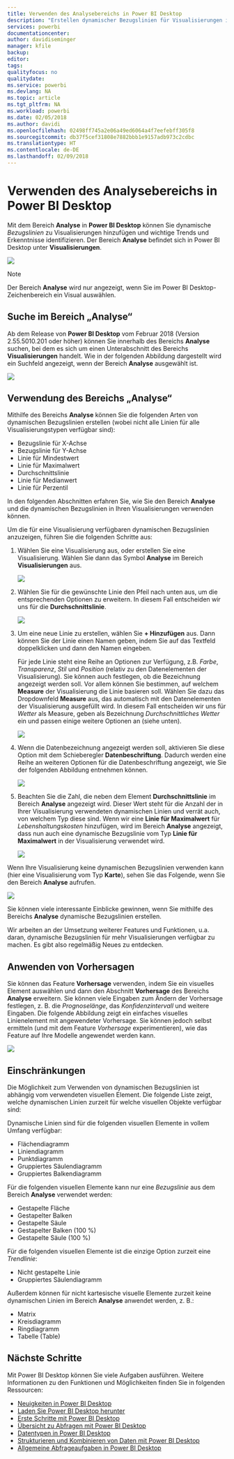 ```yaml
---
title: Verwenden des Analysebereichs in Power BI Desktop
description: "Erstellen dynamischer Bezugslinien für Visualisierungen in Power BI Desktop"
services: powerbi
documentationcenter: 
author: davidiseminger
manager: kfile
backup: 
editor: 
tags: 
qualityfocus: no
qualitydate: 
ms.service: powerbi
ms.devlang: NA
ms.topic: article
ms.tgt_pltfrm: NA
ms.workload: powerbi
ms.date: 02/05/2018
ms.author: davidi
ms.openlocfilehash: 02498ff745a2e06a49ed6064a4f7eefebff305f8
ms.sourcegitcommit: db37f5cef31808e7882bbb1e9157adb973c2cdbc
ms.translationtype: HT
ms.contentlocale: de-DE
ms.lasthandoff: 02/09/2018
---
```

# <a name="using-the-analytics-pane-in-power-bi-desktop"></a>Verwenden des Analysebereichs in Power BI Desktop
Mit dem Bereich **Analyse** in **Power BI Desktop** können Sie dynamische *Bezugslinien* zu Visualisierungen hinzufügen und wichtige Trends und Erkenntnisse identifizieren. Der Bereich **Analyse** befindet sich in Power BI Desktop unter **Visualisierungen**.

![](media/desktop-analytics-pane/analytics-pane_1.png)

> [!NOTE]
> Der Bereich **Analyse** wird nur angezeigt, wenn Sie im Power BI Desktop-Zeichenbereich ein Visual auswählen.

## <a name="search-within-the-analytics-pane"></a>Suche im Bereich „Analyse“
Ab dem Release von **Power BI Desktop** vom Februar 2018 (Version 2.55.5010.201 oder höher) können Sie innerhalb des Bereichs **Analyse** suchen, bei dem es sich um einen Unterabschnitt des Bereichs **Visualisierungen** handelt. Wie in der folgenden Abbildung dargestellt wird ein Suchfeld angezeigt, wenn der Bereich **Analyse** ausgewählt ist.

![](media/desktop-analytics-pane/analytics-pane_1b.png)

## <a name="using-the-analytics-pane"></a>Verwendung des Bereichs „Analyse“
Mithilfe des Bereichs **Analyse** können Sie die folgenden Arten von dynamischen Bezugslinien erstellen (wobei nicht alle Linien für alle Visualisierungstypen verfügbar sind):

* Bezugslinie für X-Achse
* Bezugslinie für Y-Achse
* Linie für Mindestwert
* Linie für Maximalwert
* Durchschnittslinie
* Linie für Medianwert
* Linie für Perzentil

In den folgenden Abschnitten erfahren Sie, wie Sie den Bereich **Analyse** und die dynamischen Bezugslinien in Ihren Visualisierungen verwenden können.

Um die für eine Visualisierung verfügbaren dynamischen Bezugslinien anzuzeigen, führen Sie die folgenden Schritte aus:

1. Wählen Sie eine Visualisierung aus, oder erstellen Sie eine Visualisierung. Wählen Sie dann das Symbol **Analyse** im Bereich **Visualisierungen** aus.
   
   ![](media/desktop-analytics-pane/analytics-pane_2.png)
2. Wählen Sie für die gewünschte Linie den Pfeil nach unten aus, um die entsprechenden Optionen zu erweitern. In diesem Fall entscheiden wir uns für die **Durchschnittslinie**.
   
   ![](media/desktop-analytics-pane/analytics-pane_3.png)
3. Um eine neue Linie zu erstellen, wählen Sie **+ Hinzufügen** aus. Dann können Sie der Linie einen Namen geben, indem Sie auf das Textfeld doppelklicken und dann den Namen eingeben.
   
   Für jede Linie steht eine Reihe an Optionen zur Verfügung, z.B. *Farbe*, *Transparenz*, *Stil* und *Position* (relativ zu den Datenelementen der Visualisierung). Sie können auch festlegen, ob die Bezeichnung angezeigt werden soll. Vor allem können Sie bestimmen, auf welchem **Measure** der Visualisierung die Linie basieren soll. Wählen Sie dazu das Dropdownfeld **Measure** aus, das automatisch mit den Datenelementen der Visualisierung ausgefüllt wird. In diesem Fall entscheiden wir uns für *Wetter* als Measure, geben als Bezeichnung *Durchschnittliches Wetter* ein und passen einige weitere Optionen an (siehe unten).
   
   ![](media/desktop-analytics-pane/analytics-pane_4.png)
4. Wenn die Datenbezeichnung angezeigt werden soll, aktivieren Sie diese Option mit dem Schieberegler **Datenbeschriftung**. Dadurch werden eine Reihe an weiteren Optionen für die Datenbeschriftung angezeigt, wie Sie der folgenden Abbildung entnehmen können.
   
   ![](media/desktop-analytics-pane/analytics-pane_5.png)
5. Beachten Sie die Zahl, die neben dem Element **Durchschnittslinie** im Bereich **Analyse** angezeigt wird. Dieser Wert steht für die Anzahl der in Ihrer Visualisierung verwendeten dynamischen Linien und verrät auch, von welchem Typ diese sind. Wenn wir eine **Linie für Maximalwert** für *Lebenshaltungskosten* hinzufügen, wird im Bereich **Analyse** angezeigt, dass nun auch eine dynamische Bezugslinie vom Typ **Linie für Maximalwert** in der Visualisierung verwendet wird.
   
   ![](media/desktop-analytics-pane/analytics-pane_6.png)

Wenn Ihre Visualisierung keine dynamischen Bezugslinien verwenden kann (hier eine Visualisierung vom Typ **Karte**), sehen Sie das Folgende, wenn Sie den Bereich **Analyse** aufrufen.

![](media/desktop-analytics-pane/analytics-pane_7.png)

Sie können viele interessante Einblicke gewinnen, wenn Sie mithilfe des Bereichs **Analyse** dynamische Bezugslinien erstellen.

Wir arbeiten an der Umsetzung weiterer Features und Funktionen, u.a. daran, dynamische Bezugslinien für mehr Visualisierungen verfügbar zu machen. Es gibt also regelmäßig Neues zu entdecken.

## <a name="apply-forecasting"></a>Anwenden von Vorhersagen
Sie können das Feature **Vorhersage** verwenden, indem Sie ein visuelles Element auswählen und dann den Abschnitt **Vorhersage** des Bereichs **Analyse** erweitern. Sie können viele Eingaben zum Ändern der Vorhersage festlegen, z. B. die *Prognoselänge*, das *Konfidenzintervall* und weitere Eingaben. Die folgende Abbildung zeigt ein einfaches visuelles Linienelement mit angewendeter Vorhersage. Sie können jedoch selbst ermitteln (und mit dem Feature *Vorhersage* experimentieren), wie das Feature auf Ihre Modelle angewendet werden kann.

![](media/desktop-analytics-pane/analytics-pane_8.png)

## <a name="limitations"></a>Einschränkungen
Die Möglichkeit zum Verwenden von dynamischen Bezugslinien ist abhängig vom verwendeten visuellen Element. Die folgende Liste zeigt, welche dynamischen Linien zurzeit für welche visuellen Objekte verfügbar sind:

Dynamische Linien sind für die folgenden visuellen Elemente in vollem Umfang verfügbar:

* Flächendiagramm
* Liniendiagramm
* Punktdiagramm
* Gruppiertes Säulendiagramm
* Gruppiertes Balkendiagramm

Für die folgenden visuellen Elemente kann nur eine *Bezugslinie* aus dem Bereich **Analyse** verwendet werden:

* Gestapelte Fläche
* Gestapelter Balken
* Gestapelte Säule
* Gestapelter Balken (100 %)
* Gestapelte Säule (100 %)

Für die folgenden visuellen Elemente ist die einzige Option zurzeit eine *Trendlinie*:

* Nicht gestapelte Linie
* Gruppiertes Säulendiagramm

Außerdem können für nicht kartesische visuelle Elemente zurzeit keine dynamischen Linien im Bereich **Analyse** anwendet werden, z. B.:

* Matrix
* Kreisdiagramm
* Ringdiagramm
* Tabelle (Table)

## <a name="next-steps"></a>Nächste Schritte
Mit Power BI Desktop können Sie viele Aufgaben ausführen. Weitere Informationen zu den Funktionen und Möglichkeiten finden Sie in folgenden Ressourcen:

* [Neuigkeiten in Power BI Desktop](desktop-latest-update.md)
* [Laden Sie Power BI Desktop herunter](desktop-get-the-desktop.md)
* [Erste Schritte mit Power BI Desktop](desktop-getting-started.md)
* [Übersicht zu Abfragen mit Power BI Desktop](desktop-query-overview.md)
* [Datentypen in Power BI Desktop](desktop-data-types.md)
* [Strukturieren und Kombinieren von Daten mit Power BI Desktop](desktop-shape-and-combine-data.md)
* [Allgemeine Abfrageaufgaben in Power BI Desktop](desktop-common-query-tasks.md)    


